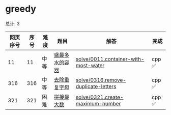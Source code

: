 # greedy

<!--- table -->


总计: 3

| 网页序号 | 序号 | 难度 | 题目                    | 解答                      | 完成 |
| ---- | ---- | ---- | ------------------ | ---------------- | -------- | 
| 11 | 11 | 中等 | [盛最多水的容器](https://leetcode.cn/problems/container-with-most-water/description/) | [solve/0011.container-with-most-water](../solve/0011.container-with-most-water)| cpp ✅ |
| 316 | 316 | 中等 | [去除重复字母](https://leetcode.cn/problems/remove-duplicate-letters/description/) | [solve/0316.remove-duplicate-letters](../solve/0316.remove-duplicate-letters)| cpp ✅ |
| 321 | 321 | 困难 | [拼接最大数](https://leetcode.cn/problems/create-maximum-number/description/) | [solve/0321.create-maximum-number](../solve/0321.create-maximum-number)| cpp ✅ |
